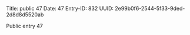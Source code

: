Title: public 47
Date: 47
Entry-ID: 832
UUID: 2e99b0f6-2544-5f33-9ded-2d8d8d5520ab

Public entry 47
